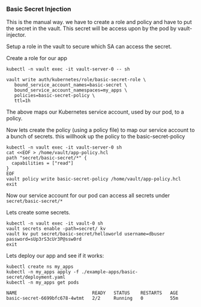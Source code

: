 ### Basic Secret Injection

This is the manual way. we have to create a role and policy and have to put the 
secret in the vault. This secret will be access upon by the pod by vault-injector.

Setup a role in the vault to secure which SA can access the secret. 

Create a role for our app

```
kubectl -n vault exec -it vault-server-0 -- sh 

vault write auth/kubernetes/role/basic-secret-role \
   bound_service_account_names=basic-secret \
   bound_service_account_namespaces=my_apps \
   policies=basic-secret-policy \
   ttl=1h
```

The above maps our Kubernetes service account, used by our pod, to a policy.

Now lets create the policy (using a policy file) to map our service account 
to a bunch of secrets. this willhook up the policy to the basic-secret-policy

```
kubectl -n vault exec -it vault-server-0 sh
cat <<EOF > /home/vault/app-policy.hcl
path "secret/basic-secret/*" {
  capabilities = ["read"]
}
EOF
vault policy write basic-secret-policy /home/vault/app-policy.hcl
exit
```

Now our service account for our pod can access all secrets under `secret/basic-secret/*`

Lets create some secrets.

```
kubectl -n vault exec -it vault-0 sh 
vault secrets enable -path=secret/ kv
vault kv put secret/basic-secret/helloworld username=dbuser password=sUp3rS3cUr3P@ssw0rd
exit
```

Lets deploy our app and see if it works:

```
kubectl create ns my_apps
kubectl -n my_apps apply -f ./example-apps/basic-secret/deployment.yaml
kubectl -n my_apps get pods
```

```
NAME                            READY   STATUS    RESTARTS   AGE
basic-secret-6699bfc678-4wtmt   2/2     Running   0          55m
```

